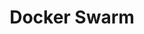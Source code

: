 ---
title: "Docker Swarm"
weight: 1
description: >
  ORchestrate docker swarm
categories: [devops]
tags: [Orchestration]
---